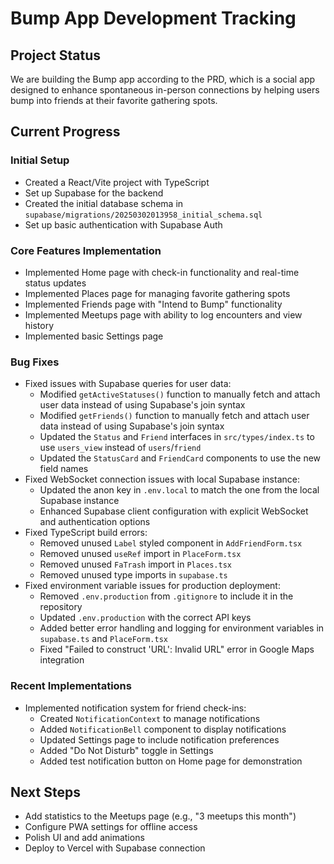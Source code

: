 # Bump App Development Tracking

## Project Status

We are building the Bump app according to the PRD, which is a social app designed to enhance spontaneous in-person connections by helping users bump into friends at their favorite gathering spots.

## Current Progress

### Initial Setup
- Created a React/Vite project with TypeScript
- Set up Supabase for the backend
- Created the initial database schema in `supabase/migrations/20250302013958_initial_schema.sql`
- Set up basic authentication with Supabase Auth

### Core Features Implementation
- Implemented Home page with check-in functionality and real-time status updates
- Implemented Places page for managing favorite gathering spots
- Implemented Friends page with "Intend to Bump" functionality
- Implemented Meetups page with ability to log encounters and view history
- Implemented basic Settings page

### Bug Fixes
- Fixed issues with Supabase queries for user data:
  - Modified `getActiveStatuses()` function to manually fetch and attach user data instead of using Supabase's join syntax
  - Modified `getFriends()` function to manually fetch and attach user data instead of using Supabase's join syntax
  - Updated the `Status` and `Friend` interfaces in `src/types/index.ts` to use `users_view` instead of `users`/`friend`
  - Updated the `StatusCard` and `FriendCard` components to use the new field names
- Fixed WebSocket connection issues with local Supabase instance:
  - Updated the anon key in `.env.local` to match the one from the local Supabase instance
  - Enhanced Supabase client configuration with explicit WebSocket and authentication options
- Fixed TypeScript build errors:
  - Removed unused `Label` styled component in `AddFriendForm.tsx`
  - Removed unused `useRef` import in `PlaceForm.tsx`
  - Removed unused `FaTrash` import in `Places.tsx`
  - Removed unused type imports in `supabase.ts`
- Fixed environment variable issues for production deployment:
  - Removed `.env.production` from `.gitignore` to include it in the repository
  - Updated `.env.production` with the correct API keys
  - Added better error handling and logging for environment variables in `supabase.ts` and `PlaceForm.tsx`
  - Fixed "Failed to construct 'URL': Invalid URL" error in Google Maps integration

### Recent Implementations
- Implemented notification system for friend check-ins:
  - Created `NotificationContext` to manage notifications
  - Added `NotificationBell` component to display notifications
  - Updated Settings page to include notification preferences
  - Added "Do Not Disturb" toggle in Settings
  - Added test notification button on Home page for demonstration

## Next Steps
- Add statistics to the Meetups page (e.g., "3 meetups this month")
- Configure PWA settings for offline access
- Polish UI and add animations
- Deploy to Vercel with Supabase connection